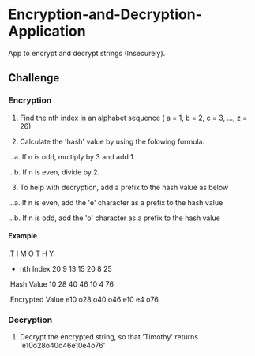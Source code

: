 # Encryption-and-Decryption-Application
App to encrypt and decrypt strings (Insecurely).


## Challenge

### Encryption

1. Find the nth index in an alphabet sequence ( a = 1, b = 2, c = 3, ..., z = 26)

2. Calculate the 'hash' value by using the folowing formula:
  
...a. If n is odd, multiply by 3 and add 1.
    
...b. If n is even, divide by 2.
    
3. To help with decryption, add a prefix to the hash value as below

...a. If n is even, add the 'e' character as a prefix to the hash value
    
...b. If n is odd, add the 'o' character as a prefix to the hash value
    
#### Example

.T     I     M     O     T     H     Y
- nth Index             20    9    13    15    20     8    25


.Hash Value            10    28   40    46    10     4    76


.Encrypted Value       e10  o28  o40    o46   e10   e4    o76


### Decryption

1. Decrypt the encrypted string, so that 'Timothy' returns 'e10o28o40o46e10e4o76'

